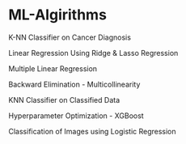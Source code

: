 # ML-Algirithms

K-NN Classifier on Cancer Diagnosis 

Linear Regression Using Ridge & Lasso Regression

Multiple Linear Regression

Backward Elimination - Multicollinearity

KNN Classifier on Classified Data

Hyperparameter Optimization - XGBoost

Classification of Images using Logistic Regression
